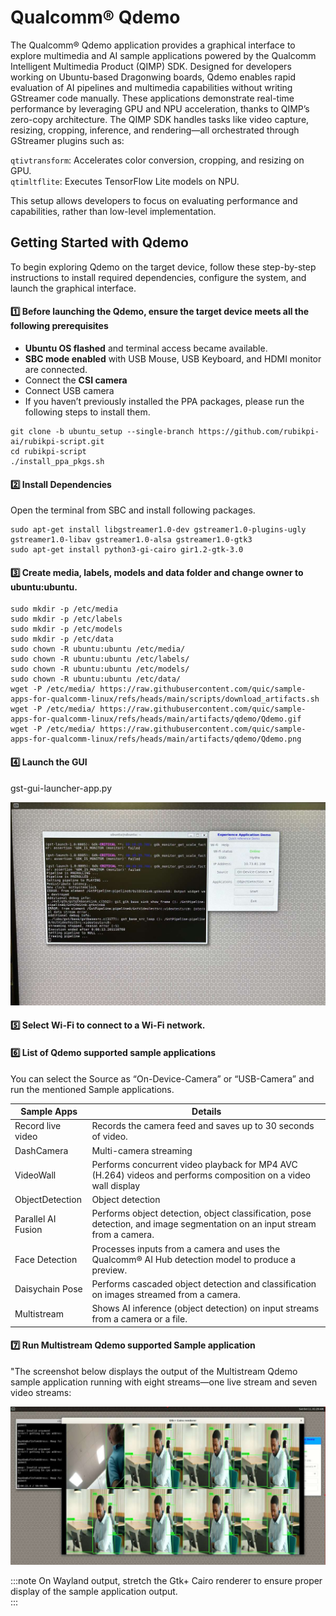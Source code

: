 # Qualcomm® Qdemo

The Qualcomm® Qdemo application provides a graphical interface to explore multimedia and AI sample applications powered by the Qualcomm Intelligent Multimedia Product (QIMP) SDK. Designed for developers working on Ubuntu-based Dragonwing boards, Qdemo enables rapid evaluation of AI pipelines and multimedia capabilities without writing GStreamer code manually.  These applications demonstrate real-time performance by leveraging GPU and NPU acceleration, thanks to QIMP’s zero-copy architecture.  The QIMP SDK handles tasks like video capture, resizing, cropping, inference, and rendering—all orchestrated through GStreamer plugins such as:  

`qtivtransform`: Accelerates color conversion, cropping, and resizing on GPU.  
`qtimltflite`: Executes TensorFlow Lite models on NPU.  

This setup allows developers to focus on evaluating performance and capabilities, rather than low-level implementation.  

## Getting Started with Qdemo  
To begin exploring Qdemo on the target device, follow these step-by-step instructions to install required dependencies, configure the system, and launch the graphical interface.  

#### 1️⃣ Before launching the Qdemo, ensure the target device meets all the following prerequisites  
* **Ubuntu OS flashed** and terminal access became available.  
* **SBC mode enabled** with USB Mouse, USB Keyboard, and HDMI monitor are connected.  
* Connect the **CSI camera**  
* Connect USB camera   
* If you haven’t previously installed the PPA packages, please run the following steps to install them.  
```shell
git clone -b ubuntu_setup --single-branch https://github.com/rubikpi-ai/rubikpi-script.git 
cd rubikpi-script  
./install_ppa_pkgs.sh 
```

#### 2️⃣ Install Dependencies      
Open the terminal from SBC and install following packages.  
```shell
sudo apt-get install libgstreamer1.0-dev gstreamer1.0-plugins-ugly gstreamer1.0-libav gstreamer1.0-alsa gstreamer1.0-gtk3
sudo apt-get install python3-gi-cairo gir1.2-gtk-3.0
```

#### 3️⃣ Create media, labels, models and data folder and change owner to ubuntu:ubuntu.   
```shell
sudo mkdir -p /etc/media
sudo mkdir -p /etc/labels
sudo mkdir -p /etc/models
sudo mkdir -p /etc/data
sudo chown -R ubuntu:ubuntu /etc/media/
sudo chown -R ubuntu:ubuntu /etc/labels/
sudo chown -R ubuntu:ubuntu /etc/models/
sudo chown -R ubuntu:ubuntu /etc/data/
wget -P /etc/media/ https://raw.githubusercontent.com/quic/sample-apps-for-qualcomm-linux/refs/heads/main/scripts/download_artifacts.sh
wget -P /etc/media/ https://raw.githubusercontent.com/quic/sample-apps-for-qualcomm-linux/refs/heads/main/artifacts/qdemo/Qdemo.gif
wget -P /etc/media/ https://raw.githubusercontent.com/quic/sample-apps-for-qualcomm-linux/refs/heads/main/artifacts/qdemo/Qdemo.png  
```
#### 4️⃣ Launch the GUI    
gst-gui-launcher-app.py

![](./images/Qdemo.jpg) 

#### 5️⃣ Select Wi-Fi to connect to a Wi-Fi network.    

#### 6️⃣ List of Qdemo supported sample applications  

You can select the Source as “On-Device-Camera” or “USB-Camera” and run the mentioned Sample applications.  

| Sample Apps                |  Details              |
|----------------------------|---------------------- |
| Record live video          | Records the camera feed and saves up to 30 seconds of video.|
| DashCamera                 | Multi-camera streaming |
| VideoWall                  | Performs concurrent video playback for MP4 AVC (H.264) videos and performs composition on a video wall display |
| ObjectDetection            | Object detection |
| Parallel AI Fusion         | Performs object detection, object classification, pose detection, and image segmentation on an input stream from a camera. |
| Face Detection             | Processes inputs from a camera and uses the Qualcomm® AI Hub detection model to produce a preview.|
| Daisychain Pose            | Performs cascaded object detection and classification on images streamed from a camera.|
| Multistream                | Shows AI inference (object detection) on input streams from a camera or a file.|


#### 7️⃣ Run Multistream Qdemo supported Sample application
"The screenshot below displays the output of the Multistream Qdemo sample application running with eight streams—one live stream and seven video streams: 

![](./images/Qdemo_multistream.jpg)  

:::note
On Wayland output, stretch the Gtk+ Cairo renderer to ensure proper display of the sample application output.    
:::

